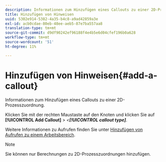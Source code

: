 ```yaml
---
description: Informationen zum Hinzufügen eines Callouts zu einer 2D-Prozesszuordnung.
title: Hinzufügen von Hinweisen
uuid: 5302e914-5382-4a35-b4c8-a9ad42859a3e
exl-id: acb0cdae-80eb-48ee-aeb5-87e7ba557aa8
translation-type: tm+mt
source-git-commit: d9df90242ef96188f4e4b5e6d04cfef196b0a628
workflow-type: tm+mt
source-wordcount: '51'
ht-degree: 11%

---
```


# Hinzufügen von Hinweisen{#add-a-callout}

Informationen zum Hinzufügen eines Callouts zu einer 2D-Prozesszuordnung.

Klicken Sie mit der rechten Maustaste auf den Knoten und klicken Sie auf **[!UICONTROL Add Callout]** > *&lt;**[!UICONTROL callout type]***.

Weitere Informationen zu Aufrufen finden Sie unter [Hinzufügen von Aufrufen zu einem Arbeitsbereich](../../../../home/c-get-started/c-vis/c-call-wkspc.md#concept-212b09e763044d938987b4a9c658adc0).

>[!NOTE]
>
>Sie können nur Berechnungen zu 2D-Prozesszuordnungen hinzufügen.
